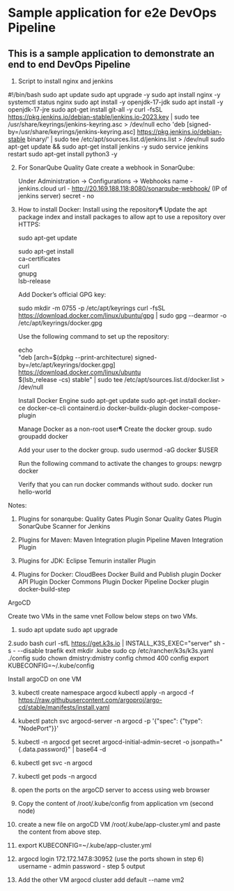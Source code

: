 # Sample application for e2e DevOps Pipeline

## This is a sample application to demonstrate an end to end DevOps Pipeline

1. Script to install nginx and jenkins

#!/bin/bash
sudo apt update
sudo apt upgrade -y
sudo apt install nginx -y
systemctl status nginx
sudo apt install -y openjdk-17-jdk
sudo apt install -y openjdk-17-jre
sudo apt-get install git-all -y
curl -fsSL https://pkg.jenkins.io/debian-stable/jenkins.io-2023.key | sudo tee /usr/share/keyrings/jenkins-keyring.asc > /dev/null
echo 'deb [signed-by=/usr/share/keyrings/jenkins-keyring.asc] https://pkg.jenkins.io/debian-stable binary/' | sudo tee /etc/apt/sources.list.d/jenkins.list > /dev/null
sudo apt-get update && sudo apt-get install jenkins -y
sudo service jenkins restart
sudo apt-get install python3 -y

2. For SonarQube Quality Gate create a webhook in SonarQube:

   Under Administration -> Configurations -> Webhooks
   name - jenkins.cloud
   url - http://20.169.188.118:8080/sonarqube-webhook/ (IP of jenkins server)
   secret - no

3. How to install Docker:
   Install using the repository¶
   Update the apt package index and install packages to allow apt to use a repository over HTTPS:

   sudo apt-get update

   sudo apt-get install \
    ca-certificates \
    curl \
    gnupg \
    lsb-release

   Add Docker’s official GPG key:

   sudo mkdir -m 0755 -p /etc/apt/keyrings
   curl -fsSL https://download.docker.com/linux/ubuntu/gpg | sudo gpg --dearmor -o /etc/apt/keyrings/docker.gpg

   Use the following command to set up the repository:

   echo \
   "deb [arch=$(dpkg --print-architecture) signed-by=/etc/apt/keyrings/docker.gpg] https://download.docker.com/linux/ubuntu \
   $(lsb_release -cs) stable" | sudo tee /etc/apt/sources.list.d/docker.list > /dev/null

   Install Docker Engine
   sudo apt-get update
   sudo apt-get install docker-ce docker-ce-cli containerd.io docker-buildx-plugin docker-compose-plugin

   Manage Docker as a non-root user¶
   Create the docker group.
   sudo groupadd docker

   Add your user to the docker group.
   sudo usermod -aG docker $USER

   Run the following command to activate the changes to groups:
   newgrp docker

   Verify that you can run docker commands without sudo.
   docker run hello-world

Notes:

1. Plugins for sonarqube:
   Quality Gates Plugin
   Sonar Quality Gates Plugin
   SonarQube Scanner for Jenkins
2. Plugins for Maven:
   Maven Integration plugin
   Pipeline Maven Integration Plugin
3. Plugins for JDK:
   Eclipse Temurin installer Plugin

4. Plugins for Docker:
   CloudBees Docker Build and Publish plugin
   Docker API Plugin
   Docker Commons Plugin
   Docker Pipeline
   Docker plugin
   docker-build-step

ArgoCD

Create two VMs in the same vnet
Follow below steps on two VMs.

1. sudo apt update
   sudo apt upgrade

2.sudo bash
curl -sfL https://get.k3s.io | INSTALL_K3S_EXEC="server" sh -s - --disable traefik
exit
mkdir .kube
sudo cp /etc/rancher/k3s/k3s.yaml ./config
sudo chown dmistry:dmistry config
chmod 400 config
export KUBECONFIG=~/.kube/config

Install argoCD on one VM

3. kubectl create namespace argocd
   kubectl apply -n argocd -f https://raw.githubusercontent.com/argoproj/argo-cd/stable/manifests/install.yaml

4. kubectl patch svc argocd-server -n argocd -p '{"spec": {"type": "NodePort"}}'
5. kubectl -n argocd get secret argocd-initial-admin-secret -o jsonpath="{.data.password}" | base64 -d
6. kubectl get svc -n argocd
7. kubectl get pods -n argocd
8. open the ports on the argoCD server to access using web browser

9. Copy the content of /root/.kube/config from application vm (second node)
10. create a new file on argoCD VM /root/.kube/app-cluster.yml and paste the content from above step.
11. export KUBECONFIG=~/.kube/app-cluster.yml
12. argocd login 172.172.147.8:30952 (use the ports shown in step 6)
    username - admin
    password - step 5 output
13. Add the other VM
    argocd cluster add default --name vm2
